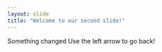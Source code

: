 ```yaml
---
layout: slide
title: "Welcome to our second slide!"
---
```

Something changed
Use the left arrow to go back!
